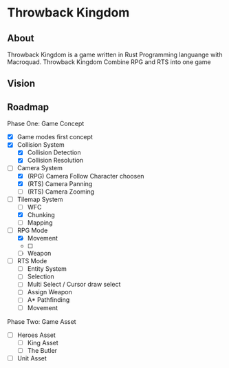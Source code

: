 # Throwback Kingdom


## About

Throwback Kingdom is a game written in Rust Programming languange with Macroquad.
Throwback Kingdom Combine RPG and RTS into one game


## Vision


## Roadmap
Phase One: Game Concept
- [x] Game modes first concept
- [x] Collision System
	- [x] Collision Detection
	- [x] Collision Resolution
- [ ] Camera System
	- [x] (RPG) Camera Follow Character choosen
	- [x] (RTS) Camera Panning
	- [ ] (RTS) Camera Zooming
- [ ] Tilemap System
	- [ ] WFC
	- [x] Chunking
	- [ ] Mapping
- [ ] RPG Mode
	- [x] Movement
	- [ ] 
	- [ ] Weapon 
- [ ] RTS Mode
	- [ ] Entity System
	- [ ] Selection
	- [ ] Multi Select / Cursor draw select
	- [ ] Assign Weapon
 	- [ ] A* Pathfinding
	- [ ] Movement

Phase Two:  Game Asset
- [ ] Heroes Asset
	- [ ] King Asset
	- [ ] The Butler
- [ ] Unit Asset
